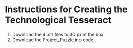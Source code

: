 # Instructions for Creating the Technological Tesseract

1) Download the 4 .stl files to 3D print the box
2) Download the Project_Puzzle.ino code

